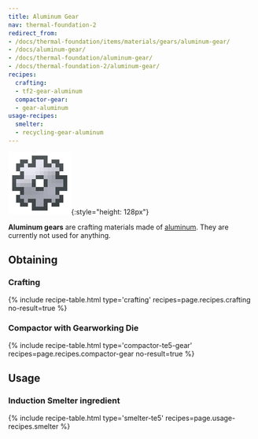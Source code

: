 ```yaml
---
title: Aluminum Gear
nav: thermal-foundation-2
redirect_from:
- /docs/thermal-foundation/items/materials/gears/aluminum-gear/
- /docs/aluminum-gear/
- /docs/thermal-foundation/aluminum-gear/
- /docs/thermal-foundation-2/aluminum-gear/
recipes:
  crafting:
  - tf2-gear-aluminum
  compactor-gear:
  - gear-aluminum
usage-recipes:
  smelter:
  - recycling-gear-aluminum
---
```


![Aluminum gear](/assets/images/thermal-foundation-2/gear-aluminum.png){:style="height: 128px"}


**Aluminum gears** are crafting materials made of
[aluminum](/docs/1.12/thermal-foundation-2/aluminum-ingot/). They are currently not used for anything.


Obtaining
---------

### Crafting
{% include recipe-table.html type='crafting' recipes=page.recipes.crafting no-result=true %}

### Compactor with Gearworking Die
{% include recipe-table.html type='compactor-te5-gear' recipes=page.recipes.compactor-gear no-result=true %}


Usage
-----

### Induction Smelter ingredient
{% include recipe-table.html type='smelter-te5' recipes=page.usage-recipes.smelter %}
